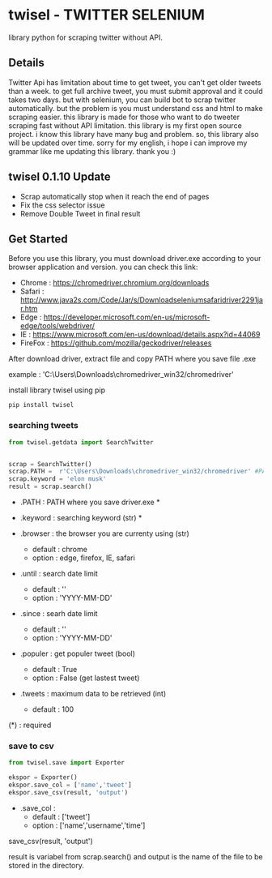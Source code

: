 # twisel - TWITTER SELENIUM 
library python for scraping twitter without API. 

## Details 
Twitter Api has limitation about time to get tweet, you can't get older tweets than a week. to get full archive tweet, you must submit approval and it could takes two days. but with selenium, you can build bot to scrap twitter automatically. but the problem is you must understand css and html to make scraping easier. this library is made for those who want to do tweeter scraping fast without API limitation. this library is my first open source project. i know this library have many bug and problem. so, this library also will be updated over time. sorry for my english, i hope i can improve my grammar like me updating this library. thank you :)

## twisel 0.1.10 Update
- Scrap automatically stop when it reach the end of pages
- Fix the css selector issue 
- Remove Double Tweet in final result

## Get Started
Before you use this library, you must download driver.exe according to your browser application and version. you can check this link: 
- Chrome  : https://chromedriver.chromium.org/downloads
- Safari  : http://www.java2s.com/Code/Jar/s/Downloadseleniumsafaridriver2291jar.htm
- Edge    : https://developer.microsoft.com/en-us/microsoft-edge/tools/webdriver/
- IE      : https://www.microsoft.com/en-us/download/details.aspx?id=44069
- FireFox : https://github.com/mozilla/geckodriver/releases


After  download driver, extract file and copy PATH where you save file .exe

example : 'C:\Users\Downloads\chromedriver_win32/chromedriver'

install library twisel using pip

```
pip install twisel
```
### searching tweets
```python
from twisel.getdata import SearchTwitter


scrap = SearchTwitter()
scrap.PATH =  r'C:\Users\Downloads\chromedriver_win32/chromedriver' #PATH where you save driver.exe
scrap.keyword = 'elon musk'
result = scrap.search()
```

- .PATH     : PATH where you save driver.exe *
- .keyword  : searching keyword (str) *
- .browser  : the browser you are currenty using (str) 
    - default : chrome
    - option  : edge, firefox, IE, safari
- .until    : search date limit 
    - default : ''
    - option  : 'YYYY-MM-DD'
- .since    : searh date limit
    - default : ''
    - option  : 'YYYY-MM-DD'
    
- .populer    : get populer tweet (bool)
    - default : True
    - option  : False (get lastest tweet)
    
- .tweets : maximum data to be retrieved (int)
    - default : 100
    
    
(*) : required

### save to csv
```python
from twisel.save import Exporter

ekspor = Exporter()
ekspor.save_col = ['name','tweet']
ekspor.save_csv(result, 'output')

```

- .save_col  : 
    - default : ['tweet']
    - option : ['name','username','time']

save_csv(result, 'output')

result is variabel from scrap.search() and output is the name of the file to be stored in the directory.
